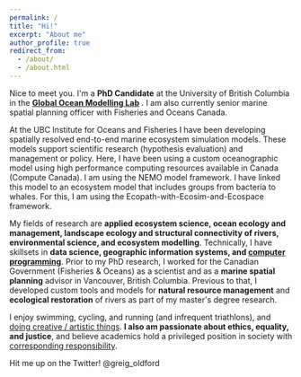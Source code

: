 ```yaml
---
permalink: /
title: "Hi!"
excerpt: "About me"
author_profile: true
redirect_from: 
  - /about/
  - /about.html
---
```


Nice to meet you. I'm a <b>PhD Candidate</b> at the University of British Columbia in the <b>[Global Ocean Modelling Lab](https://oceans.ubc.ca/villy-christensen/)</b> 
. I am also currently senior marine spatial planning officer with Fisheries and Oceans Canada. 

At the UBC Institute for Oceans and Fisheries I have been developing spatially resolved end-to-end marine ecosystem simulation models. 
These models support scientific research (hypothesis evaluation) and management or policy.
Here, I have been using a custom oceanographic model using high performance computing resources available in Canada (Compute Canada). I am using the NEMO model framework. 
I have linked this model to an ecosystem model that includes groups from bacteria to whales. For this, I am using the Ecopath-with-Ecosim-and-Ecospace framework.

My fields of research are <b> applied ecosystem science, ocean ecology and management, landscape ecology and structural connectivity of rivers, environmental science, and ecosystem modelling</b>. Technically, I have skillsets in <b>data science, geographic information systems, and [computer programming](https://www.github.com/goldford/)</b>.
Prior to my PhD research, I worked for the Canadian Government (Fisheries & Oceans) as a scientist and as a <b>marine spatial planning</b> advisor in Vancouver, British Columbia. 
Previous to that, I developed custom tools and models for <b>natural resource management</b> and <b>ecological restoration</b> of rivers as part of my master's degree research. 

I enjoy swimming, cycling, and running (and infrequent triathlons), and [doing creative / artistic things](https://goldford.github.io/art/).
<b>I also am passionate about ethics, equality, and justice</b>, and believe academics hold a privileged position in society with [corresponding responsibility](https://chomsky.info/19670223/). 

Hit me up on the Twitter! @greig_oldford
